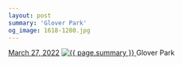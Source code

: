 ```yaml
---
layout: post
summary: 'Glover Park'
og_image: 1618-1280.jpg
---
```


<p>
  <time>
    <a href="/1618">March 27, 2022</a>
  </time>
  <a href="/1618">
    <img src="{{ site.assets_url }}/1618-640.jpg" srcset="{{ site.assets_url }}/1618-320.jpg 320w, {{ site.assets_url }}/1618-640.jpg 640w, {{ site.assets_url }}/1618-960.jpg 960w, {{ site.assets_url }}/1618-1280.jpg 1280w" sizes="(min-width: 700px) 50vw, calc(100vw - 2rem)" alt="{{ page.summary }}" />
  </a>
  <span>Glover Park</span>
</p>
